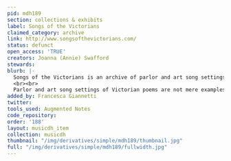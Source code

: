 ```yaml
---
pid: mdh189
section: collections & exhibits
label: Songs of the Victorians
claimed_category: archive
link: http://www.songsofthevictorians.com/
status: defunct
open_access: 'TRUE'
creators: Joanna (Annie) Swafford
stewards:
blurb: |-
  Songs of the Victorians is an archive of parlor and art song settings of Victorian poems, and also a scholarly tool to facilitate interdisciplinary music and poetry scholarship. It is designed and developed by Joanna Swafford with the generous support of a Scholars' Lab Fellowship from the University of Virginia. It contains four songs: Michael William Balfe's &quot;Come into the Garden, Maud&quot; and Sir Arthur Somervell's &quot;Come into the Garden, Maud&quot; (both based on Alfred Lord Tennyson's monodrama, <i>Maud</i>), Sir Arthur Sullivan's version of Adelaide Procter's &quot;A Lost Chord,&quot; and Caroline Norton's &quot;Juanita.&quot;
  <br><br>
  Parlor and art song settings of Victorian poems are not mere examples of Victorian kitsch: rather, these settings function as readings of the poems they use as lyrics. Songs of the Victorians includes parlor songs alongside art songs to challenge the conventional musicological assumption that popular, domestic music naïvely misrepresents its poetic source material. Many parlor songs actually perform nuanced understandings of the texts they set and address subjects such as the silencing of women, the difficulty of resolving gender inequalities, religious questionings, and &quot;cross-singing,&quot; or women singing text written for a male character. These socially acceptable, sentimental songs often enabled women to address transgressive topics that otherwise would have been forbidden.
added_by: Francesca Giannetti
twitter:
tools_used: Augmented Notes
code_repository:
order: '188'
layout: musicdh_item
collection: musicdh
thumbnail: "/img/derivatives/simple/mdh189/thumbnail.jpg"
full: "/img/derivatives/simple/mdh189/fullwidth.jpg"
---
```

